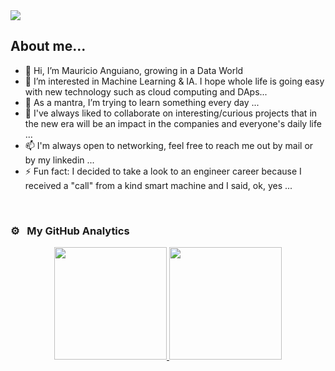 <img src="https://lh3.googleusercontent.com/d/1kOJkYz_NSklYflDMEGRTDZ3_Utpf8TtQ">

## About me...

- 👋 Hi, I’m Mauricio Anguiano, growing in a Data World
- 👀 I’m interested in Machine Learning & IA. I hope whole life is going easy with new technology such as cloud computing and DAps...
- 🌱 As a mantra, I’m trying to learn something every day ...
- 💞️ I've always liked to collaborate on interesting/curious projects that in the new era will be an impact in the companies and everyone's daily life ...
- 📫 I'm always open to networking, feel free to reach me out by mail or by my linkedin ...
- ⚡ Fun fact: I decided to take a look to an engineer career because I received a "call" from a kind smart machine and I said, ok, yes ...

<br>

<!--
## Some *great* Projects
-->

### ⚙️ &nbsp; My GitHub Analytics

<p align="center">
<a href="https://github.com/mauangwk">
<img height="180em" src="https://github-readme-stats-eight-theta.vercel.app/api?username=mauangwk&show_icons=true&theme=algolia&include_all_commits=true&count_private=true"/>
<img height="180em" src="https://github-readme-stats-eight-theta.vercel.app/api/top-langs/?username=mauangwk&layout=compact&langs_count=8&theme=algolia"/>
</a>
</p>
